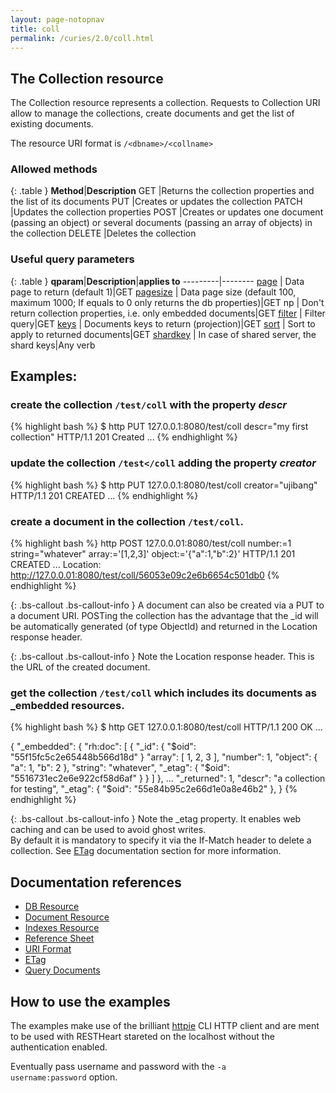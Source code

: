 ```yaml
---
layout: page-notopnav
title: coll
permalink: /curies/2.0/coll.html
---
```


## The Collection resource

The Collection resource represents a collection.
Requests to Collection URI allow to manage the collections, create documents and get the list of existing documents.

The resource URI format is <code>/&lt;dbname&gt;/&lt;collname&gt;</code>

### Allowed methods

{: .table }
**Method**|**Description**
GET	|Returns the collection properties and the list of its documents
PUT	|Creates or updates the collection
PATCH	|Updates the collection properties
POST	|Creates or updates one document (passing an object) or several documents (passing an array of objects) in the collection
DELETE	|Deletes the collection

### Useful query parameters

{: .table }
**qparam**|**Description**|**applies to**
---------|--------
[page](paging.html)     | Data page to return (default 1)|GET
[pagesize](paging.html) | Data page size (default 100, maximum 1000; If equals to 0 only returns the db properties)|GET
np       | Don't return collection properties, i.e. only embedded documents|GET
[filter](filter.html)   | Filter query|GET
[keys](keys.html)     | Documents keys to return (projection)|GET
[sort](sort.html)     | Sort to apply to returned documents|GET
[shardkey](shardkey.html)  | In case of shared server, the shard keys|Any verb

## Examples:

### create the collection <code>/test/coll</code> with the property *descr*

{% highlight bash %}
$ http PUT 127.0.0.1:8080/test/coll descr="my first collection"
HTTP/1.1 201 Created
...
{% endhighlight %}

### update the collection <code>/test</coll</code> adding the property *creator*

{% highlight bash %}
$ http PUT 127.0.0.1:8080/test/coll creator="ujibang"
HTTP/1.1 201 CREATED
...
{% endhighlight %}

### create a document in the collection <code>/test/coll</code>.

{% highlight bash %}
http POST 127.0.0.01:8080/test/coll number:=1 string="whatever" array:='[1,2,3]' object:='{"a":1,"b":2}'
HTTP/1.1 201 CREATED
...
Location: http://127.0.0.01:8080/test/coll/56053e09c2e6b6654c501db0
{% endhighlight %}

{: .bs-callout .bs-callout-info }
A document can also be created via a PUT to a document URI. POSTing the collection has the
advantage that the  _id will be automatically generated (of type ObjectId) and returned in the Location response header.

{: .bs-callout .bs-callout-info }
Note the Location response header. This is the URL of the created document.

### get the collection <code>/test/coll</code> which includes its documents as _embedded resources.

{% highlight bash %}
$ http GET 127.0.0.1:8080/test/coll
HTTP/1.1 200 OK
...

{
    "_embedded": {
        "rh:doc": [
            {
                "_id": { "$oid": "55f15fc5c2e65448b566d18d" }
                "array": [ 1, 2, 3 ], 
                "number": 1, 
                "object": { "a": 1, "b": 2 }, 
                "string": "whatever",
                "_etag": { "$oid": "5516731ec2e6e922cf58d6af" }
            }
        ]
    }, 
    ...
    "_returned": 1, 
    "descr": "a collection for testing",
    "_etag": { "$oid": "55e84b95c2e66d1e0a8e46b2" },
}
{% endhighlight %}

{: .bs-callout .bs-callout-info }
Note the _etag property. It enables web caching and can be used to avoid ghost writes.<br/>
By default it is mandatory to specify it via the If-Match header to delete a collection.
See [ETag](https://softinstigate.atlassian.net/wiki/x/hICM) documentation section for more information.

## Documentation references

* [DB Resource](db.html)
* [Document Resource](document.html)
* [Indexes Resource](indexes.html)
* <a href="https://softinstigate.atlassian.net/wiki/x/SoCM" target="_blank">Reference Sheet</a>
* <a href="https://softinstigate.atlassian.net/wiki/x/ToCM" target="_blank">URI Format</a>
* <a href="https://softinstigate.atlassian.net/wiki/x/hICM" target="_blank">ETag</a>
* <a href="https://softinstigate.atlassian.net/wiki/x/XACk" target="_blank">Query Documents</a>

## How to use the examples
The examples make use of the brilliant [httpie](https://github.com/jkbrzt/httpie) CLI HTTP client and are ment to be used with RESTHeart stareted on the localhost without the authentication enabled.

Eventually pass username and password with the <code>-a username:password</code> option.